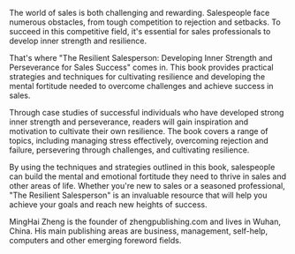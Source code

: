 
The world of sales is both challenging and rewarding. Salespeople face numerous obstacles, from tough competition to rejection and setbacks. To succeed in this competitive field, it's essential for sales professionals to develop inner strength and resilience.

That's where "The Resilient Salesperson: Developing Inner Strength and Perseverance for Sales Success" comes in. This book provides practical strategies and techniques for cultivating resilience and developing the mental fortitude needed to overcome challenges and achieve success in sales.

Through case studies of successful individuals who have developed strong inner strength and perseverance, readers will gain inspiration and motivation to cultivate their own resilience. The book covers a range of topics, including managing stress effectively, overcoming rejection and failure, persevering through challenges, and cultivating resilience.

By using the techniques and strategies outlined in this book, salespeople can build the mental and emotional fortitude they need to thrive in sales and other areas of life. Whether you're new to sales or a seasoned professional, "The Resilient Salesperson" is an invaluable resource that will help you achieve your goals and reach new heights of success.

MingHai Zheng is the founder of zhengpublishing.com and lives in Wuhan, China. His main publishing areas are business, management, self-help, computers and other emerging foreword fields.
